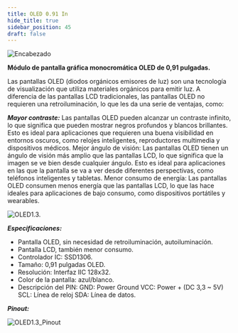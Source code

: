 ```yaml
---
title: OLED 0.91 In
hide_title: true
sidebar_position: 45
draft: false
---
```

![Encabezado](https://firebasestorage.googleapis.com/v0/b/modulo-b3e1a.appspot.com/o/General%2Fimagenes%2Flogo%20sena%202.png?alt=media&token=f8400ade-f50e-4175-8ff1-d69a8bc9a180&_gl=1*1b8f15f*_ga*MTE3MTQwMjUxOS4xNjk2MjYzMDI3*_ga_CW55HF8NVT*MTY5NjI3NDM1NS4yLjEuMTY5NjI3NTE4My4zMS4wLjA.)

**Módulo de pantalla gráfica monocromática OLED de 0,91 pulgadas.**

Las pantallas OLED (diodos orgánicos emisores de luz) son una tecnología de visualización que utiliza materiales orgánicos para emitir luz. A diferencia de las pantallas LCD tradicionales, las pantallas OLED no requieren una retroiluminación, lo que les da una serie de ventajas, como:

***Mayor contraste:*** Las pantallas OLED pueden alcanzar un contraste infinito, lo que significa que pueden mostrar negros profundos y blancos brillantes. Esto es ideal para aplicaciones que requieren una buena visibilidad en entornos oscuros, como relojes inteligentes, reproductores multimedia y dispositivos médicos.
Mejor ángulo de visión: Las pantallas OLED tienen un ángulo de visión más amplio que las pantallas LCD, lo que significa que la imagen se ve bien desde cualquier ángulo. Esto es ideal para aplicaciones en las que la pantalla se va a ver desde diferentes perspectivas, como teléfonos inteligentes y tabletas.
Menor consumo de energía: Las pantallas OLED consumen menos energía que las pantallas LCD, lo que las hace ideales para aplicaciones de bajo consumo, como dispositivos portátiles y wearables.


![OLED1.3.](https://firebasestorage.googleapis.com/v0/b/modulo-b3e1a.appspot.com/o/General%2Fimagenes%2FRepositorio%2FOLEDde0%2C91.webp?alt=media&token=1db9d18c-3c25-4062-8919-573bb4462648)


***Especificaciones:***

- Pantalla OLED, sin necesidad de retroiluminación, autoiluminación.
- Pantalla LCD, también menor consumo.
- Controlador IC: SSD1306.
- Tamaño: 0,91 pulgadas OLED.
- Resolución: Interfaz IIC 128x32.
- Color de la pantalla: azul/blanco.
- Descripción del PIN: GND: Power Ground VCC: Power + (DC 3,3 ~ 5V) SCL: Línea de reloj SDA: Línea de datos.

***Pinout:***

![OLED1.3_Pinout](https://firebasestorage.googleapis.com/v0/b/modulo-b3e1a.appspot.com/o/General%2Fimagenes%2FRepositorio%2FOLEDde0%2C9PINOUT.jpg?alt=media&token=2c0cafd1-8c4e-4632-8103-586fa29cde04)